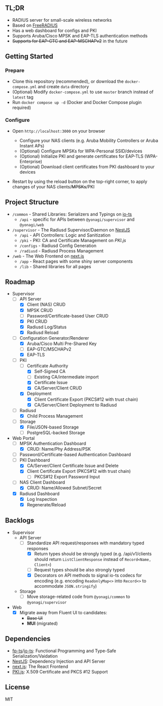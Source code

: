 ## TL;DR

-   RADIUS server for small-scale wireless networks
-   Based on [FreeRADIUS](https://github.com/FreeRADIUS/freeradius-server)
-   Has a web dashboard for configs and PKI
-   Supports Aruba/Cisco MPSK and EAP-TLS authentication methods
-   ~~Supports for EAP-GTC and EAP-MSCHAPv2~~ in the future

## Getting Started

### Prepare

-   Clone this repository (recommended), or download the `docker-compose.yml` and create `data` directory
-   (Optional) Modify `docker-compose.yml` to use `master` branch instead of `latest` tag
-   Run `docker compose up -d` (Docker and Docker Compose plugin required)

### Configure

-   Open `http://localhost:3000` on your browser

    -   Configure your NAS clients (e.g. Aruba Mobility Controllers or Aruba Instant APs)
    -   (Optional) Configure MPSKs for WPA-Personal SSID/devices
    -   (Optional) Initialize PKI and generate certificates for EAP-TLS (WPA-Enterprise)
    -   (Optional) Download client certificates from PKI dashboard to your devices

-   Restart by using the reload button on the top-right corner, to apply changes of your NAS clients/~~MPSKs~~/PKI

## Project Structure

-   `/common` - Shared Libraries: Serializers and Typings on [io-ts](https://github.com/gcanti/io-ts)
    -   `/api` - specific for APIs between `@yonagi/supervisor` and `@yonagi/web`
-   `/supervisor` - The Radiusd Supervisor/Daemon on [NestJS](https://github.com/nestjs/nest)
    -   `/api` - API Controllers: Logic and Sanitization
    -   `/pki` - PKI: CA and Certificate Management on _PKI.js_
    -   `/configs` - Radiusd Config Generation
    -   `/radiusd` - Radiusd Process Management
-   `/web` - The Web Frontend on [next.js](https://github.com/vercel/next.js)
    -   `/app` - React pages with some shiny server components
    -   `/lib` - Shared libraries for all pages

## Roadmap

-   Supervisor
    -   [ ] API Server
        -   [x] Client (NAS) CRUD
        -   [x] MPSK CRUD
        -   [ ] Password/Certificate-based User CRUD
        -   [x] PKI CRUD
        -   [x] Radiusd Log/Status
        -   [x] Radiusd Reload
    -   [ ] Configuration Generator/Renderer
        -   [x] Aruba/Cisco Multi Pre-Shared Key
        -   [ ] EAP-GTC/MSCHAPv2
        -   [x] EAP-TLS
    -   [ ] PKI
        -   [ ] Certificate Authority
            -   [x] Self-Signed CA
            -   [ ] Existing CA/intermediate import
            -   [x] Certificate Issue
            -   [x] CA/Server/Client CRUD
        -   [x] Deployment
            -   [x] Client Certificate Export (PKCS#12 with trust chain)
            -   [x] CA/Server/Client Deployment to Radiusd
    -   [ ] Radiusd
        -   [x] Child Process Management
    -   [ ] Storage
        -   [x] File/JSON-based Storage
        -   [ ] PostgreSQL-backed Storage
-   Web Portal
    -   [ ] MPSK Authentication Dashboard
        -   [x] CRUD: Name/Phy Address/PSK
    -   [ ] Password/Certificate-based Authentication Dashboard
    -   [ ] PKI Dashboard
        -   [x] CA/Server/Client Certificate Issue and Delete
        -   [x] Client Certificate Export (PKCS#12 with trust chain)
            -   [ ] PKCS#12 Export Password Input
    -   [ ] NAS Client Dashboard
        -   [x] CRUD: Name/Allowed Subnet/Secret
    -   [x] Radiusd Dashboard
        -   [x] Log Inspection
        -   [x] Regenerate/Reload

## Backlogs

-   Supervisor
    -   API Server
        -   [ ] Standardize API request/responses with mandatory typed responses
            -   [x] Return types should be strongly typed (e.g. /api/v1/clients should return `ListClientResponse` instead of `Record<Name, Client>`)
            -   [ ] Request types should be also strongly typed
            -   [x] Decorators on API methods to signal io-ts codecs for encoding (e.g. encoding `ReadonlyMap<>` into `Record<>` to accommodate `JSON.stringify`)
    -   Storage
        -   [ ] Move storage-related code from `@yonagi/common` to `@yonagi/supervisor`
-   Web
    -   [x] Migrate away from Fluent UI to candidates:
        -   ~~Base UI~~
        -   **MUI** (migrated)

## Dependencies

-   [fp-ts](https://github.com/gcanti/fp-ts/)/[io-ts](https://github.com/gcanti/io-ts/): Functional Programming and Type-Safe Serialization/Vaidation
-   [NestJS](https://github.com/nestjs/nest): Dependency Injection and API Server
-   [next.js](https://github.com/vercel/next.js): The React Frontend
-   [PKI.js](https://github.com/PeculiarVentures/PKI.js): X.509 Certificate and PKCS #12 Support

## License

MIT
